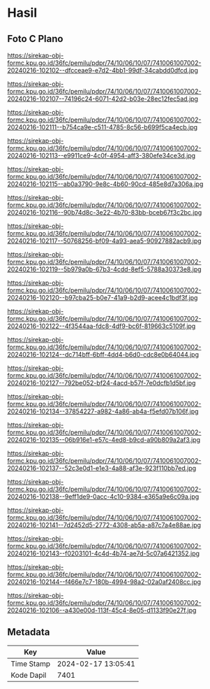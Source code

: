 # Hasil

## Foto C Plano

https://sirekap-obj-formc.kpu.go.id/36fc/pemilu/pdpr/74/10/06/10/07/7410061007002-20240216-102102--dfcceae9-e7d2-4bb1-99df-34cabdd0dfcd.jpg

https://sirekap-obj-formc.kpu.go.id/36fc/pemilu/pdpr/74/10/06/10/07/7410061007002-20240216-102107--74196c24-6071-42d2-b03e-28ec12fec5ad.jpg

https://sirekap-obj-formc.kpu.go.id/36fc/pemilu/pdpr/74/10/06/10/07/7410061007002-20240216-102111--b754ca9e-c511-4785-8c56-b699f5ca4ecb.jpg

https://sirekap-obj-formc.kpu.go.id/36fc/pemilu/pdpr/74/10/06/10/07/7410061007002-20240216-102113--e9911ce9-4c0f-4954-aff3-380efe34ce3d.jpg

https://sirekap-obj-formc.kpu.go.id/36fc/pemilu/pdpr/74/10/06/10/07/7410061007002-20240216-102115--ab0a3790-9e8c-4b60-90cd-485e8d7a306a.jpg

https://sirekap-obj-formc.kpu.go.id/36fc/pemilu/pdpr/74/10/06/10/07/7410061007002-20240216-102116--90b74d8c-3e22-4b70-83bb-bceb67f3c2bc.jpg

https://sirekap-obj-formc.kpu.go.id/36fc/pemilu/pdpr/74/10/06/10/07/7410061007002-20240216-102117--50768256-bf09-4a93-aea5-90927882acb9.jpg

https://sirekap-obj-formc.kpu.go.id/36fc/pemilu/pdpr/74/10/06/10/07/7410061007002-20240216-102119--5b979a0b-67b3-4cdd-8ef5-5788a30373e8.jpg

https://sirekap-obj-formc.kpu.go.id/36fc/pemilu/pdpr/74/10/06/10/07/7410061007002-20240216-102120--b97cba25-b0e7-41a9-b2d9-acee4c1bdf3f.jpg

https://sirekap-obj-formc.kpu.go.id/36fc/pemilu/pdpr/74/10/06/10/07/7410061007002-20240216-102122--4f3544aa-fdc8-4df9-bc6f-819663c5109f.jpg

https://sirekap-obj-formc.kpu.go.id/36fc/pemilu/pdpr/74/10/06/10/07/7410061007002-20240216-102124--dc714bff-6bff-4dd4-b6d0-cdc8e0b64044.jpg

https://sirekap-obj-formc.kpu.go.id/36fc/pemilu/pdpr/74/10/06/10/07/7410061007002-20240216-102127--792be052-bf24-4acd-b57f-7e0dcfb1d5bf.jpg

https://sirekap-obj-formc.kpu.go.id/36fc/pemilu/pdpr/74/10/06/10/07/7410061007002-20240216-102134--37854227-a982-4a86-ab4a-f5efd07b106f.jpg

https://sirekap-obj-formc.kpu.go.id/36fc/pemilu/pdpr/74/10/06/10/07/7410061007002-20240216-102135--06b916e1-e57c-4ed8-b9cd-a90b809a2af3.jpg

https://sirekap-obj-formc.kpu.go.id/36fc/pemilu/pdpr/74/10/06/10/07/7410061007002-20240216-102137--52c3e0d1-e1e3-4a88-af3e-923f110bb7ed.jpg

https://sirekap-obj-formc.kpu.go.id/36fc/pemilu/pdpr/74/10/06/10/07/7410061007002-20240216-102138--9eff1de9-0acc-4c10-9384-e365a9e6c09a.jpg

https://sirekap-obj-formc.kpu.go.id/36fc/pemilu/pdpr/74/10/06/10/07/7410061007002-20240216-102141--7d2452d5-2772-4308-ab5a-a87c7a4e88ae.jpg

https://sirekap-obj-formc.kpu.go.id/36fc/pemilu/pdpr/74/10/06/10/07/7410061007002-20240216-102143--f0203101-4c4d-4b74-ae7d-5c07a6421352.jpg

https://sirekap-obj-formc.kpu.go.id/36fc/pemilu/pdpr/74/10/06/10/07/7410061007002-20240216-102144--f466e7c7-180b-4994-98a2-02a0af2408cc.jpg

https://sirekap-obj-formc.kpu.go.id/36fc/pemilu/pdpr/74/10/06/10/07/7410061007002-20240216-102106--a430e00d-113f-45c4-8e05-d1133f90e27f.jpg


## Metadata

| Key        | Value               |
| ---------- | ------------------- |
| Time Stamp | 2024-02-17 13:05:41 |
| Kode Dapil | 7401                |



